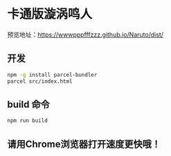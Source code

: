 # 卡通版漩涡鸣人
预览地址：https://wwwpppfffzzz.github.io/Naruto/dist/

## 开发
```bash
npm -g install parcel-bundler
parcel src/index.html
```

## build 命令
```bash
npm run build
```


## 请用Chrome浏览器打开速度更快哦！



